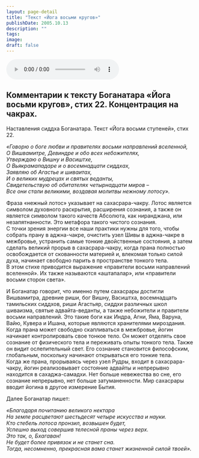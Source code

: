 ```yaml
---
layout: page-detail
title: "Текст «Йога восьми кругов»"
publishDate: 2005.10.13
description: ""
tags:
image:
draft: false
---
```


<audio title="2005.10.13 - Текст «Йога восьми кругов».mp3" src="https://filer-api.advayta.org/v1.0/public/files/74080" controls=""></audio>

## **Комментарии к тексту Боганатара «Йога восьми кругов», стих 22\.** **Концентрация на чакрах.**
 Наставления сиддха Боганатара. Текст «Йога восьми ступеней», стих 22\.   
  
_«Говорю о боге любви и правителях восьми направлений вселенной,_   
_О Вишвамитре, Девиндре и обо всех небожителях,_   
_Утверждаю о Вишну и Васиштхе,_   
_О Вьякрамападаре и о восемнадцати сиддхах,_   
_Заявляю об Агастье и шиваитах,_   
_И о великих мудрецах и святых веданты,_   
_Свидетельствую об обитателях четырнадцати миров –_   
_Все они стали великими, воздавая молитвы нежному лотосу»._   

 Фраза «нежный лотос» указывает на сахасрара-чакру. Лотос является символом духовного раскрытия, расширения сознания, а также он является символом такого качеств Абсолюта, как ниранджана, или незапятнанности. Это метафора такого чистого сознания.   
 С точки зрения энергии все наши практики нужны для того, чтобы собрать прану в аджна-чакре, очистить узел Шивы в аджна-чакре в межбровье, устранить самые тонкие двойственные состояния, а затем сделать великий прорыв в сахасрара-чакру, когда прана полностью освобождается от скованности материей и, влекомая только силой духа, начинает свободно парить в пространстве тонкого тела.   
 В этом стихе приводится выражение «правители восьми направлений вселенной». Их также называются «аштапалар», или «правители восьми сторон света».   
  
 И Боганатар говорит, что именно путем сахасрары достигли Вишвамитра, древние риши, бог Вишну, Васиштха, восемнадцать тамильских сиддхов, риши Агастьяр, сиддхи различных школ шиваизма, святые адвайта-веданты, а также небожители и правители восьми направлений. Это такие боги как Индра, Агни, Яма, Варуна, Вайю, Кувера и Ишана, которые являются хранителями мироздания.   
 Когда прана может свободно скапливаться в межбровье, йогин начинает контролировать свое тонкое тело. Он может отделять свое сознание от физического тела и переживать опыты тонкого тела. Также он видит ослепительный свет. Его сознание становится философским, глобальным, поскольку начинают открываться его тонкие тела.   
 Когда же прана, прорываясь через узел Рудры, входит в сахасрара-чакру, йогин реализовывает состояние адвайты и непрерывно находится в сахаджа-самадхи. Нет больше невежества во сне, его сознание непрерывно, нет больше затуманенности. Мир сахасрары вводит йогина в другое измерение Бытия.

  
 Далее Боганатар пишет:   
  
_«Благодаря почитанию великого нектара_   
_На земле расцветают шестьдесят четыре искусства и науки._   
_Кто стебель лотоса пронзил, возвышен будет,_   
_Успешно выход совершив телесной праны через верх._   
_Это так, о, Бхагаван!_   
_Не будет более привязок и не станет сна._   
_Тогда, несомненно, прекрасная вама станет жизненной силой твоей»._   
  
  

